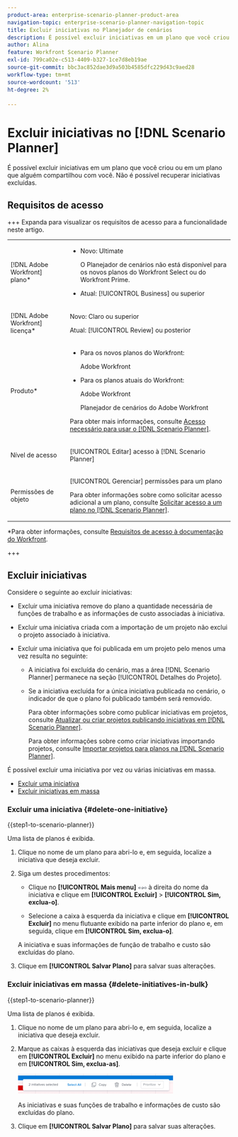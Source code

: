 ```yaml
---
product-area: enterprise-scenario-planner-product-area
navigation-topic: enterprise-scenario-planner-navigation-topic
title: Excluir iniciativas no Planejador de cenários
description: É possível excluir iniciativas em um plano que você criou ou em um plano que alguém compartilhou com você. Não é possível recuperar iniciativas excluídas.
author: Alina
feature: Workfront Scenario Planner
exl-id: 799ca02e-c513-4409-b327-1ce7d8eb19ae
source-git-commit: bbc3ac852dae3d9a503b4585dfc229d43c9aed28
workflow-type: tm+mt
source-wordcount: '513'
ht-degree: 2%

---
```


# Excluir iniciativas no [!DNL Scenario Planner]

É possível excluir iniciativas em um plano que você criou ou em um plano que alguém compartilhou com você. Não é possível recuperar iniciativas excluídas.

## Requisitos de acesso

+++ Expanda para visualizar os requisitos de acesso para a funcionalidade neste artigo.

<table style="table-layout:auto"> 
 <col> 
 <col> 
 <tbody> 
  <tr> 
   <td> <p>[!DNL Adobe Workfront] plano*</p> </td> 
   <td> <ul></li>
   <li><p>Novo: Ultimate </p></li>
   <p>O Planejador de cenários não está disponível para os novos planos do Workfront Select ou do Workfront Prime. </p>
   <li><p>Atual: [!UICONTROL Business] ou superior</p></ul>
   </td> 
  </tr> 
  <tr> 
   <td> <p>[!DNL Adobe Workfront] licença*</p> </td> 
   <td> <p>Novo: Claro ou superior</p> 
   <p>Atual: [!UICONTROL Review] ou posterior</p> </td> 
  </tr> 
  <tr> 
   <td>Produto* </td> 
   <td> <ul><li><p>Para os novos planos do Workfront:</p><p> Adobe Workfront</li></p>
   <li><p>Para os planos atuais do Workfront: </p>
   <p>Adobe Workfront</p> <p>Planejador de cenários do Adobe Workfront</p></li></ul>

<p>Para obter mais informações, consulte <a href="../scenario-planner/access-needed-to-use-sp.md" class="MCXref xref">Acesso necessário para usar o [!DNL Scenario Planner]</a>. </p> </td> 
  </tr> 
  <tr data-mc-conditions=""> 
   <td>Nível de acesso </td> 
   <td> <p>[!UICONTROL Editar] acesso à [!DNL Scenario Planner]</p> </td> 
  </tr> 
  <tr data-mc-conditions=""> 
   <td> <p>Permissões de objeto </p> </td> 
   <td> <p>[!UICONTROL Gerenciar] permissões para um plano</p> <p>Para obter informações sobre como solicitar acesso adicional a um plano, consulte <a href="../scenario-planner/request-access-to-plan.md" class="MCXref xref">Solicitar acesso a um plano no [!DNL Scenario Planner]</a>.</p> </td> 
  </tr> 
 </tbody> 
</table>

*Para obter informações, consulte [Requisitos de acesso à documentação do Workfront](/help/quicksilver/administration-and-setup/add-users/access-levels-and-object-permissions/access-level-requirements-in-documentation.md).

+++

## Excluir iniciativas

Considere o seguinte ao excluir iniciativas:

* Excluir uma iniciativa remove do plano a quantidade necessária de funções de trabalho e as informações de custo associadas à iniciativa.
* Excluir uma iniciativa criada com a importação de um projeto não exclui o projeto associado à iniciativa.
* Excluir uma iniciativa que foi publicada em um projeto pelo menos uma vez resulta no seguinte:

   * A iniciativa foi excluída do cenário, mas a área [!DNL Scenario Planner] permanece na seção [!UICONTROL Detalhes do Projeto].
   * Se a iniciativa excluída for a única iniciativa publicada no cenário, o indicador de que o plano foi publicado também será removido.

     Para obter informações sobre como publicar iniciativas em projetos, consulte [Atualizar ou criar projetos publicando iniciativas em [!DNL Scenario Planner]](../scenario-planner/publish-scenarios-update-projects.md).

     Para obter informações sobre como criar iniciativas importando projetos, consulte [Importar projetos para planos na [!DNL Scenario Planner]](../scenario-planner/import-projects-to-plans.md).

É possível excluir uma iniciativa por vez ou várias iniciativas em massa.

* [Excluir uma iniciativa](#delete-one-initiative)
* [Excluir iniciativas em massa](#delete-initiatives-in-bulk)

### Excluir uma iniciativa {#delete-one-initiative}

{{step1-to-scenario-planner}}

Uma lista de planos é exibida.

1. Clique no nome de um plano para abri-lo e, em seguida, localize a iniciativa que deseja excluir.
1. Siga um destes procedimentos:

   * Clique no **[!UICONTROL Mais menu]** ![](assets/more-menu.png) à direita do nome da iniciativa e clique em **[!UICONTROL Excluir]** > **[!UICONTROL Sim, exclua-o]**.

   * Selecione a caixa à esquerda da iniciativa e clique em **[!UICONTROL Excluir]** no menu flutuante exibido na parte inferior do plano e, em seguida, clique em **[!UICONTROL Sim, exclua-o]**.

   A iniciativa e suas informações de função de trabalho e custo são excluídas do plano.

1. Clique em **[!UICONTROL Salvar Plano]** para salvar suas alterações.

### Excluir iniciativas em massa {#delete-initiatives-in-bulk}

{{step1-to-scenario-planner}}

Uma lista de planos é exibida.

1. Clique no nome de um plano para abri-lo e, em seguida, localize a iniciativa que deseja excluir.
1. Marque as caixas à esquerda das iniciativas que deseja excluir e clique em **[!UICONTROL Excluir]** no menu exibido na parte inferior do plano e em **[!UICONTROL Sim, exclua-as]**.

   ![](assets/bottom-manage-initiative-menu-350x45.png)

   As iniciativas e suas funções de trabalho e informações de custo são excluídas do plano.

1. Clique em **[!UICONTROL Salvar Plano]** para salvar suas alterações.
